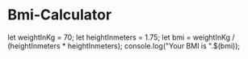 # Bmi-Calculator
let weightInKg = 70;
let heightInmeters = 1.75;
let bmi = weightInKg / (heightInmeters * heightInmeters);
console.log("Your BMI is ".$(bmi));

